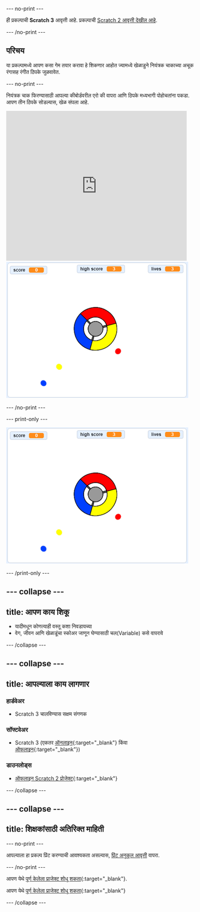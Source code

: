 \--- no-print \---

ही प्रकल्पाची **Scratch 3** आवृत्ती आहे. प्रकल्पाची [Scratch 2 आवृत्ती देखील आहे](https://projects.raspberrypi.org/en/projects/catch-the-dots-scratch2).

\--- /no-print \---

## परिचय

या प्रकल्पामध्ये आपण कसा गेम तयार करावा हे शिकणार आहोत ज्यामध्ये खेळाडुने नियंत्रक चाकाच्या अचूक रंगासह रंगीत ठिपके जुळवावेत.

\--- no-print \---

नियंत्रक चाक फिरण्यासाठी आपल्या कीबोर्डवरील एरो की वापरा आणि ठिपके मध्यभागी पोहोचतांना पकडा. आपण तीन ठिपके सोडल्यास, खेळ संपला आहे.

<div class="scratch-preview">
  <iframe allowtransparency="true" width="485" height="402" src="https://scratch.mit.edu/projects/embed/252923761/?autostart=false" frameborder="0" scrolling="no"></iframe>
  <img src="images/dots-final.png">
</div>

\--- /no-print \---

\--- print-only \---

![Dots screenshot](images/dots-final.png)

\--- /print-only \---

## \--- collapse \---

## title: आपण काय शिकू

+ यादीमधून कोणत्याही वस्तू कशा निवडायच्या
+ वेग, जीवन आणि खेळाडूंचा स्कोअर जाणून घेण्यासाठी चल(Variable) कसे वापरावे

\--- /collapse \---

## \--- collapse \---

## title: आपल्याला काय लागणार

### हार्डवेअर

+ Scratch 3 चालविण्यास सक्षम संगणक

### सॉफ्टवेअर

+ Scratch 3 (एकतर [ऑनलाइन](http://rpf.io/scratchon){:target="_blank"} किंवा [ऑफलाइन](http://rpf.io/scratchoff){:target="_blank"})

### डाउनलोड्स

+ [ऑफलाइन Scratch 2 प्रोजेक्ट](http://rpf.io/p/en/catch-the-dots-go){:target="_blank"}

\--- /collapse \---

## \--- collapse \---

## title: शिक्षकांसाठी अतिरिक्त माहिती

\--- no-print \---

आपल्याला हा प्रकल्प प्रिंट करण्याची आवश्यकता असल्यास, [प्रिंट अनुकूल आवृत्ती](https://projects.raspberrypi.org/en/projects/catch-the-dots/print) वापरा.

\--- /no-print \---

आपण येथे [पूर्ण केलेला प्राजेक्ट शोधू शकता](http://rpf.io/p/en/catch-the-dots-get){:target="_blank"}.

आपण येथे [पूर्ण केलेला प्राजेक्ट शोधू शकता](https://scratch.mit.edu/projects/252923761/#editor){:target="_blank"}

\--- /collapse \---